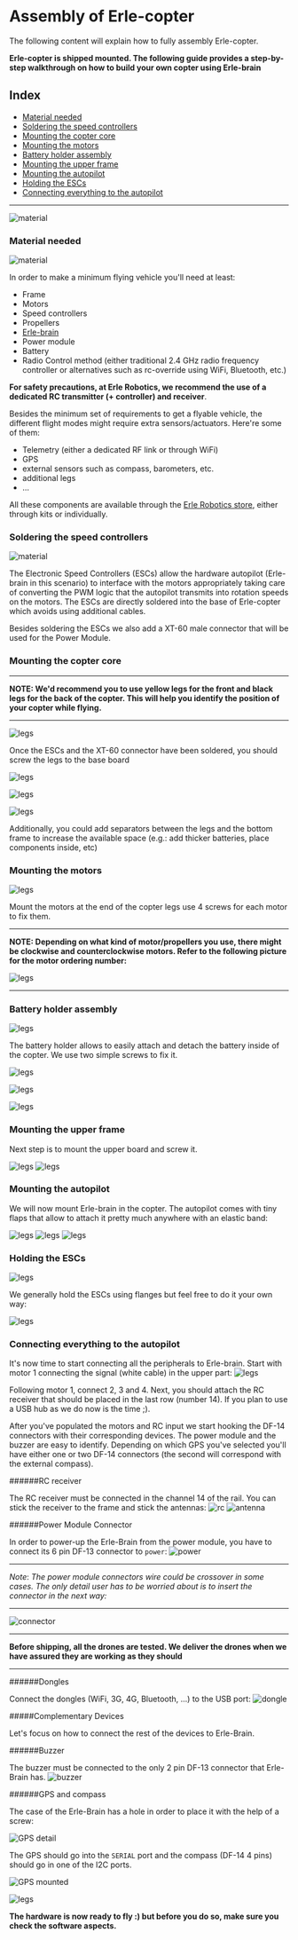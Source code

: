 # Assembly of Erle-copter

The following content will explain how to fully assembly Erle-copter.

**Erle-copter is shipped mounted. The following guide provides a step-by-step walkthrough on how to build your own copter using Erle-brain**

## Index
- [Material needed](#material-needed)
- [Soldering the speed controllers](#soldering-the-speed-controllers)
- [Mounting the copter core](#mounting-the-copter-core)
- [Mounting the motors](#mounting-the-motors)
- [Battery holder assembly](#battery-holder-assembly)
- [Mounting the upper frame](#mounting-the-upper-frame)
- [Mounting the autopilot](#mounting-the-autopilot)
- [Holding the ESCs](#holding-the-escs)
- [Connecting everything to the autopilot](#connecting-everything-to-the-autopilot)

------

![material](../img/variado/IMG_20150107_181022.jpg)


### Material needed
![material](../img/variado/IMG_20141228_161435.jpg)

In order to make a minimum flying vehicle you'll need at least:
- Frame
- Motors
- Speed controllers
- Propellers
- [Erle-brain](http://erlerobotics.com/blog/tienda/erle-brain)
- Power module
- Battery
- Radio Control method (either traditional 2.4 GHz radio frequency controller or alternatives such as rc-override using WiFi, Bluetooth, etc.)

**For safety precautions, at Erle Robotics, we recommend the use of a dedicated RC transmitter (+ controller) and receiver**.

Besides the minimum set of requirements to get a flyable vehicle, the different flight modes might require extra sensors/actuators. Here're some of them:
- Telemetry (either a dedicated RF link or through WiFi)
- GPS
- external sensors such as compass, barometers, etc.
- additional legs
- ...

All these components are available through the [Erle Robotics store](http://erlerobotics.com/blog/store), either through kits or individually.


### Soldering the speed controllers
![material](../img/variado/IMG_20141228_172209.jpg)

The Electronic Speed Controllers (ESCs) allow the hardware autopilot (Erle-brain in this scenario) to interface with the motors appropriately taking care of converting the PWM logic that the autopilot transmits into rotation speeds on the motors. The ESCs are directly soldered into the base of Erle-copter which avoids using additional cables.

Besides soldering the ESCs we also add a XT-60 male connector that will be used for the Power Module.

### Mounting the copter core

-----

**NOTE: We'd recommend you to use yellow legs for the front and black legs for the back of the copter. This will help you identify the position of your copter while flying.**

-----

![legs](../img/variado/IMG_20141228_174134.jpg)

Once the ESCs and the XT-60 connector have been soldered, you should screw the legs to the base board

![legs](../img/variado/IMG_20141228_174143.jpg)

![legs](../img/variado/IMG_20141228_174940.jpg)

![legs](../img/variado/IMG_20141228_181539.jpg)

Additionally, you could add separators between the legs and the bottom frame to increase the available space (e.g.: add thicker batteries, place components inside, etc)

### Mounting the motors

![legs](../img/variado/IMG_20141228_181543.jpg)

Mount the motors at the end of the copter legs use 4 screws for each motor to fix them.

-----

**NOTE: Depending on what kind of motor/propellers you use, there might be clockwise and counterclockwise motors. Refer to the following picture for the motor ordering number:**

![legs](../img/variado/motor-order.jpg)

-----

### Battery holder assembly

![legs](../img/variado/IMG_20141228_181636.jpg)

The battery holder allows to easily attach and detach the battery inside of the copter. We use two simple screws to fix it.

![legs](../img/variado/IMG_20141228_183237.jpg)

![legs](../img/variado/IMG_20141228_183252.jpg)

![legs](../img/variado/IMG_20141228_183329.jpg)


### Mounting the upper frame

Next step is to mount the upper board and screw it.

![legs](../img/variado/IMG_20141228_174947.jpg)
![legs](../img/variado/IMG_20141228_184035.jpg)

### Mounting the autopilot

We will now mount Erle-brain in the copter. The autopilot comes with tiny flaps that allow to attach it pretty much anywhere with an elastic band:

![legs](../img/variado/IMG_20141228_185820.jpg)
![legs](../img/variado/IMG_20141228_185825.jpg)
![legs](../img/variado/IMG_20141228_185831.jpg)

### Holding the ESCs

![legs](../img/variado/IMG_20150107_180529.jpg)

We generally hold the ESCs using flanges but feel free to do it your own way:

![legs](../img/variado/IMG_20150107_180543.jpg)

### Connecting everything to the autopilot

It's now time to start connecting all the peripherals to Erle-brain. Start with motor 1 connecting the signal (white cable) in the upper part:
![legs](../img/variado/IMG_20150107_180643.jpg)


Following motor 1, connect 2, 3 and 4. Next, you should attach the RC receiver that should be placed in the last row (number 14). If you plan to use a USB hub as we do now is the time ;).

After you've populated the motors and RC input we start hooking the DF-14 connectors with their corresponding devices. The power module and the buzzer are easy to identify. Depending on which GPS you've selected you'll have either one or two DF-14 connectors (the second will correspond with the external compass).

######RC receiver

The RC receiver must be connected in the channel 14 of the rail. You can stick the receiver to the frame and stick the antennas:
![rc](../img/setup/rc.png)
![antenna](../img/setup/antenna.png)


######Power Module Connector

In order to power-up the Erle-Brain from the power module, you have to connect its 6 pin DF-13 connector to `power`:
![power](../img/setup/power.png)

----
*Note*: *The power module connectors wire could be crossover in some cases. The only detail user has to be worried about is to insert the connector in the next way:*

----
![connector](../img/setup/connector.png)

----
**Before shipping, all the drones are tested. We deliver the drones when we have assured they are working as they should**

----

######Dongles

Connect the dongles (WiFi, 3G, 4G, Bluetooth, ...) to the USB port:
![dongle](../img/setup/dongle.png)



#####Complementary Devices

Let's focus on how to connect the rest of the devices to Erle-Brain.

######Buzzer

The buzzer must be connected to the only 2 pin DF-13 connector that Erle-Brain has.
![buzzer](../img/setup/buzzer.png)

######GPS and compass

The case of the Erle-Brain has a hole in order to place it with the help of a screw:

![GPS detail](../img/setup/GPS_detail.png)

The GPS should go into the `SERIAL` port and the compass (DF-14 4 pins) should go in one of the I2C ports.

![GPS mounted](../img/setup/GPS_setup.png)

![legs](../img/setup/GPS_setup2.png)



**The hardware is now ready to fly :) but before you do so, make sure you check the software aspects.**